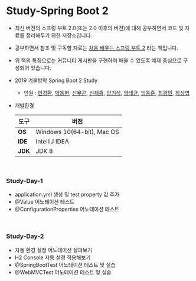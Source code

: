 Study-Spring Boot 2
===
* 최신 버전의 스프링 부트 2.0(또는 2.0 이후의 버전)에 대해 공부하면서 코드 및 자료를 정리해두기 위한 저장소입니다. 
* 공부하면서 참조 및 구독할 자료는 [처음 배우는 스프링 부트 2](http://www.hanbit.co.kr/store/books/look.php?p_code=B4458049183) 라는 책입니다.
* 위 책의 특징으로는 커뮤니티 게시판을 구현하며 배울 수 있도록 예제 중심으로 구성되어 있습니다.
* 2019 겨울방학 Spring Boot 2 Study
  * 인원 : [민경환](https://github.com/ber01/Study-Spring-Boot), [박동현](https://github.com/pdh6547/study-spring-boot), [신무곤](https://github.com/mkshin96/study-spring-boot), [신재홍](https://github.com/woghd9072/study-spring-boot), [양기석](https://github.com/yks095/study-spring-boot), [엄태균](https://github.com/etg6550/2019WinterProject), [임동훈](https://github.com/dongh9508/Study-SpringBoot2), [최광민](https://github.com/rhkd4560/Study-SpringBoot), [하상엽](https://github.com/hagome0/Study-Spring-Boot)
* 개발환경

  |      도구            | 버전      | 
    ----------------- | ---------------------------- | 
  | **OS** | Windows 10(64-bit), Mac OS  | 
  |  **IDE**  | IntelliJ IDEA  |
  |  **JDK**  | JDK 8          | 
<br>

### Study-Day-1 
  * application.yml 생성 및 test property 값 추가 
  * @Value 어노테이션 테스트
  * @ConfigurationProperties 어노테이션 테스트
<br>

### Study-Day-2
  * 자동 환경 설정 어노테이션 살펴보기
  * H2 Console 자동 설정 적용해보기
  * @SpringBootTest 어노테이션 테스트 및 실습
  * @WebMVCTest 어노테이션 테스트 및 실습 
